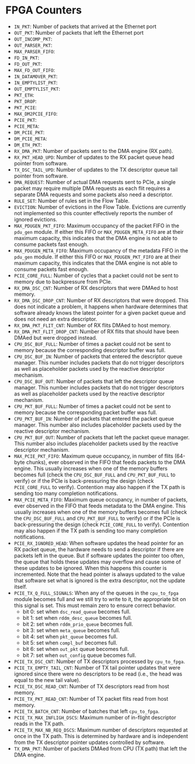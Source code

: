 # FPGA Counters

- `IN_PKT`: Number of packets that arrived at the Ethernet port
- `OUT_PKT`: Number of packets that left the Ethernet port
- `OUT_INCOMP_PKT`:
- `OUT_PARSER_PKT`:
- `MAX_PARSER_FIFO`:
- `FD_IN_PKT`:
- `FD_OUT_PKT`:
- `MAX_FD_OUT_FIFO`:
- `IN_DATAMOVER_PKT`:
- `IN_EMPTYLIST_PKT`:
- `OUT_EMPTYLIST_PKT`:
- `PKT_ETH`:
- `PKT_DROP`:
- `PKT_PCIE`:
- `MAX_DM2PCIE_FIFO`:
- `PCIE_PKT`:
- `PCIE_META`:
- `DM_PCIE_PKT`:
- `DM_PCIE_META`:
- `DM_ETH_PKT`:
- `RX_DMA_PKT`: Number of packets sent to the DMA engine (RX path).
- `RX_PKT_HEAD_UPD`: Number of updates to the RX packet queue head pointer from software.
- `TX_DSC_TAIL_UPD`: Number of updates to the TX descriptor queue tail pointer from software.
- `DMA_REQUEST`: Number of actual DMA requests  sent to PCIe, a single packet may require multiple DMA requests as each flit requires a separate DMA requests and some packets also need a descriptor.
- `RULE_SET`: Number of rules set in the Flow Table.
- `EVICTION`: Number of evictions in the Flow Table. Evictions are currently not implemented so this counter effectively reports the number of ignored evictions.
- `MAX_PDUGEN_PKT_FIFO`: Maximum occupancy of the packet FIFO in the `pdu_gen` module. If either this FIFO or `MAX_PDUGEN_META_FIFO` are at their maximum capacity, this indicates that the DMA engine is not able to consume packets fast enough.
- `MAX_PDUGEN_META_FIFO`: Maximum occupancy of the metadata FIFO in the `pdu_gen` module. If either this FIFO or `MAX_PDUGEN_PKT_FIFO` are at their maximum capacity, this indicates that the DMA engine is not able to consume packets fast enough.
- `PCIE_CORE_FULL`: Number of cycles that a packet could not be sent to memory due to backpressure from PCIe.
- `RX_DMA_DSC_CNT`: Number of RX descriptors that were DMAed to host memory.
- `RX_DMA_DSC_DROP_CNT`: Number of RX descriptors that were dropped. This does not indicate a problem, it happens when hardware determines that software already knows the latest pointer for a given packet queue and does not need an extra descriptor.
- `RX_DMA_PKT_FLIT_CNT`: Number of RX flits DMAed to host memory.
- `RX_DMA_PKT_FLIT_DROP_CNT`: Number of RX flits that should have been DMAed but were dropped instead.
- `CPU_DSC_BUF_FULL`: Number of times a packet could not be sent to memory because the corresponding descriptor buffer was full.
- `CPU_DSC_BUF_IN`: Number of packets that entered the descriptor queue manager. This number includes packets that do not trigger descriptors as well as placeholder packets used by the reactive descriptor mechanism.
- `CPU_DSC_BUF_OUT`: Number of packets that left the descriptor queue manager. This number includes packets that do not trigger descriptors as well as placeholder packets used by the reactive descriptor mechanism.
- `CPU_PKT_BUF_FULL`: Number of times a packet could not be sent to memory because the corresponding packet buffer was full.
- `CPU_PKT_BUF_IN`: Number of packets that entered the packet queue manager. This number also includes placeholder packets used by the reactive descriptor mechanism.
- `CPU_PKT_BUF_OUT`: Number of packets that left the packet queue manager. This number also includes placeholder packets used by the reactive descriptor mechanism.
- `MAX_PCIE_PKT_FIFO`: Maximum queue occupancy, in number of flits (64-byte chunks), ever observed in the FIFO that feeds packets to the DMA engine. This usually increases when one of the memory buffers becomes full (check the `CPU_DSC_BUF_FULL` and `CPU_PKT_BUF_FULL` to verify) or if the PCIe is back-pressuring the design (check `PCIE_CORE_FULL` to verify). Contention may also happen if the TX path is sending too many completion notifications.
- `MAX_PCIE_META_FIFO`: Maximum queue occupancy, in number of packets, ever observed in the FIFO that feeds metadata to the DMA engine. This usually increases when one of the memory buffers becomes full (check the `CPU_DSC_BUF_FULL` and `CPU_PKT_BUF_FULL` to verify) or if the PCIe is back-pressuring the design (check `PCIE_CORE_FULL` to verify).  Contention may also happen if the TX path is sending too many completion notifications.
- `PCIE_RX_IGNORED_HEAD`: When software updates the head pointer for an RX packet queue, the hardware needs to send a descriptor if there are packets left in the queue. But if software updates the pointer too often, the queue that holds these updates may overflow and cause some of these updates to be ignored. When this happens this counter is incremented. Note that the head pointer is always updated to the value that software set what is ignored is the extra descriptor, not the update itself.
- `PCIE_TX_Q_FULL_SIGNALS`: When any of the queues in the `cpu_to_fpga` module becomes full and we still try to write to it, the appropriate bit on this signal is set. This must remain zero to ensure correct behavior.
    - bit 0: set when `dsc_read_queue` becomes full.
    - bit 1: set when `rddm_desc_queue` becomes full.
    - bit 2: set when `rddm_prio_queue` becomes full.
    - bit 3: set when `meta_queue` becomes full.
    - bit 4: set when `pkt_queue` becomes full.
    - bit 5: set when `compl_buf` becomes full.
    - bit 6: set when `out_pkt` queue becomes full.
    - bit 7: set when `out_config` queue becomes full.
- `PCIE_TX_DSC_CNT`: Number of TX descriptors processed by `cpu_to_fpga`.
- `PCIE_TX_EMPTY_TAIL_CNT`: Number of TX tail pointer updates that were ignored since there were no descriptors to be read (i.e., the head was equal to the new tail value).
- `PCIE_TX_DSC_READ_CNT`: Number of TX descriptors read from host memory.
- `PCIE_TX_PKT_READ_CNT`: Number of TX packet flits read from host memory.
- `PCIE_TX_BATCH_CNT`: Number of batches that left `cpu_to_fpga`.
- `PCIE_TX_MAX_INFLIGH_DSCS`: Maximum number of in-flight descriptor reads in the TX path.
- `PCIE_TX_MAX_NB_REQ_DSCS`: Maximum number of descriptors requested at once in the TX path. This is determined by hardware and is independent from the TX descriptor pointer updates controlled by software.
- `TX_DMA_PKT`: Number of packets DMAed from CPU (TX path) that left the DMA engine.